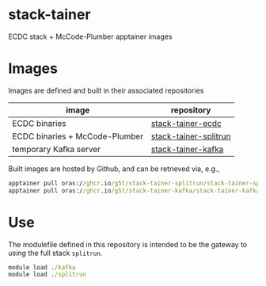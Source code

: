 # stack-tainer 
ECDC stack + McCode-Plumber apptainer images

# Images
Images are defined and built in their associated repositories

| image | repository |
|-------|------------|
| ECDC binaries | [stack-tainer-ecdc](https://github.com/g5t/stack-tainer-ecdc) |
| ECDC binaries + McCode-Plumber | [stack-tainer-splitrun](https://github.com/g5t/stack-tainer-splitrun) |
| temporary Kafka server | [stack-tainer-kafka](https://github.com/g5t/stack-tainer-kafka) |

Built images are hosted by Github, and can be retrieved via, e.g.,

```cmd
apptainer pull oras://ghcr.io/g5t/stack-tainer-splitrun/stack-tainer-splitrun:1.0
apptainer pull oras://ghcr.io/g5t/stack-tainer-kafka/stack-tainer-kafka:1.0
```

# Use
The modulefile defined in this repository is intended to be the gateway to _using_ the full stack `splitrun`.

```cmd
module load ./kafka
module load ./splitrun
```
